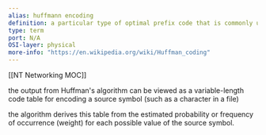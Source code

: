 ```yaml
---
alias: huffmann encoding 
definition: a particular type of optimal prefix code that is commonly used for lossless data compression
type: term
port: N/A
OSI-layer: physical
more-info: "https://en.wikipedia.org/wiki/Huffman_coding"
---
```

[[NT Networking MOC]]

the output from Huffman's algorithm can be viewed as a variable-length code table for encoding a source symbol (such as a character in a file)

the algorithm derives this table from the estimated probability or frequency of occurrence (weight) for each possible value of the source symbol.




 